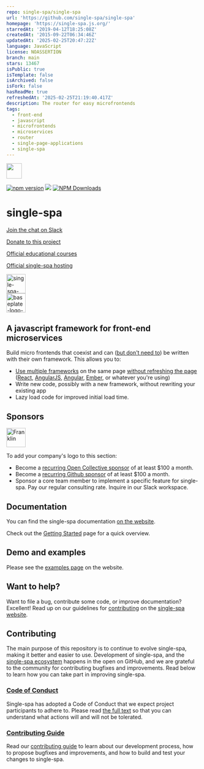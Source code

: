 ```yaml
---
repo: single-spa/single-spa
url: 'https://github.com/single-spa/single-spa'
homepage: 'https://single-spa.js.org/'
starredAt: '2019-04-12T18:25:08Z'
createdAt: '2015-09-22T06:34:46Z'
updatedAt: '2025-02-25T20:47:22Z'
language: JavaScript
license: NOASSERTION
branch: main
stars: 13467
isPublic: true
isTemplate: false
isArchived: false
isFork: false
hasReadMe: true
refreshedAt: '2025-02-25T21:19:40.417Z'
description: The router for easy microfrontends
tags:
  - front-end
  - javascript
  - microfrontends
  - microservices
  - router
  - single-page-applications
  - single-spa
---
```


<img src="https://github.com/single-spa/single-spa/assets/5524384/7b1b642d-53d1-409a-b992-e77495bcf631" height="40">

[![npm version](https://img.shields.io/npm/v/single-spa.svg?style=flat-square)](https://www.npmjs.org/package/single-spa)
[![](https://data.jsdelivr.com/v1/package/npm/single-spa/badge)](https://www.jsdelivr.com/package/npm/single-spa)
[![NPM Downloads](https://badgen.net/npm/dm/single-spa)](https://npmjs.org/package/single-spa)

# single-spa

[Join the chat on Slack](https://join.slack.com/t/single-spa/shared_invite/zt-2uvhef42o-g4H3mvKDaenE9xVAewBKww)

[Donate to this project](https://opencollective.com/single-spa)

[Official educational courses](https://single-spa-workshop.com)

[Official single-spa hosting](https://baseplate.cloud)

<div>
  <a href="https://single-spa-workshop.com">
    <img height="50" alt="single-spa-workshop-logo" src="https://github.com/user-attachments/assets/9d485d9a-63d9-4eba-9c53-bc68718806e1">
  </a>
</div>

<div>
  <a href="https://baseplate.cloud">
    <img height="50" alt="baseplate-logo-standard" src="https://github.com/single-spa/single-spa/assets/5524384/8f07afdb-dd30-4211-a460-8b8a354ccc0f" style="background-color: white;">
  </a>
</div>

## A javascript framework for front-end microservices

Build micro frontends that coexist and can ([but don't need to](https://single-spa.js.org/docs/faq.html#can-i-use-more-than-one-framework)) be written with their own framework. This allows you to:

- [Use multiple frameworks](/docs/single-spa-ecosystem.md#help-for-frameworks) on the same page [without refreshing the page](/docs/applications.md)
  ([React](https://github.com/single-spa/single-spa-react), [AngularJS](https://github.com/single-spa/single-spa-angularjs), [Angular](https://github.com/single-spa/single-spa-angular), [Ember](https://github.com/single-spa/single-spa-ember), or whatever you're using)
- Write new code, possibly with a new framework, without rewriting your existing app
- Lazy load code for improved initial load time.

## Sponsors

<a href="https://single-spa-workshop.com"><img height="50" alt="Franklin" src="https://github.com/user-attachments/assets/91f5177b-33ba-448f-be16-90a5c4ec3f70"></a>

To add your company's logo to this section:

- Become a [recurring Open Collective sponsor](https://opencollective.com/single-spa) of at least \$100 a month.
- Become a [recurring Github sponsor](https://github.com/sponsors/joeldenning) of at least \$100 a month.
- Sponsor a core team member to implement a specific feature for single-spa. Pay our regular consulting rate. Inquire in our Slack workspace.

## Documentation

You can find the single-spa documentation [on the website](https://single-spa.js.org/).

Check out the [Getting Started](https://single-spa.js.org/docs/getting-started-overview.html) page for a quick overview.

## Demo and examples

Please see the [examples page](https://single-spa.js.org/docs/examples.html) on the website.

## Want to help?

Want to file a bug, contribute some code, or improve documentation? Excellent! Read up on our
guidelines for [contributing](https://single-spa.js.org/docs/contributing-overview.html) on the [single-spa website](https://single-spa.js.org).

## Contributing

The main purpose of this repository is to continue to evolve single-spa, making it better and easier to use. Development of single-spa, and the [single-spa ecosystem](https://single-spa.js.org/docs/ecosystem.html) happens in the open on GitHub, and we are grateful to the community for contributing bugfixes and improvements. Read below to learn how you can take part in improving single-spa.

### [Code of Conduct](https://single-spa.js.org/docs/code-of-conduct.html)

Single-spa has adopted a Code of Conduct that we expect project participants to adhere to. Please read [the full text](https://single-spa.js.org/docs/code-of-conduct.html) so that you can understand what actions will and will not be tolerated.

### [Contributing Guide](https://single-spa.js.org/docs/contributing-overview.html)

Read our [contributing guide](https://single-spa.js.org/docs/contributing-overview.html) to learn about our development process, how to propose bugfixes and improvements, and how to build and test your changes to single-spa.
